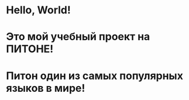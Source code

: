 # Hello, World!
# Это мой учебный проект на ПИТОНЕ! 
# Питон один из самых популярных языков в мире! 